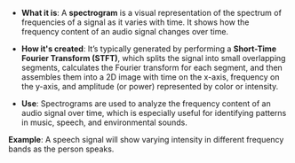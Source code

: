 - **What it is**: A **spectrogram** is a visual representation of the spectrum of frequencies of a signal as it varies with time. It shows how the frequency content of an audio signal changes over time.
    
- **How it's created**: It’s typically generated by performing a **Short-Time Fourier Transform (STFT)**, which splits the signal into small overlapping segments, calculates the Fourier transform for each segment, and then assembles them into a 2D image with time on the x-axis, frequency on the y-axis, and amplitude (or power) represented by color or intensity.
    
- **Use**: Spectrograms are used to analyze the frequency content of an audio signal over time, which is especially useful for identifying patterns in music, speech, and environmental sounds.
    

**Example**: A speech signal will show varying intensity in different frequency bands as the person speaks.